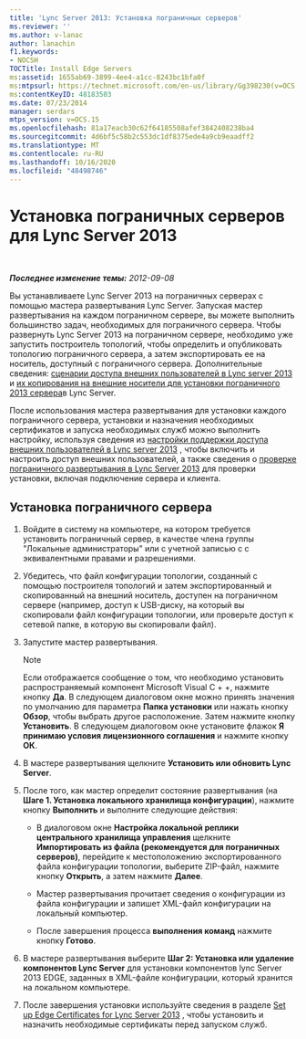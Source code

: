 ```yaml
---
title: 'Lync Server 2013: Установка пограничных серверов'
ms.reviewer: ''
ms.author: v-lanac
author: lanachin
f1.keywords:
- NOCSH
TOCTitle: Install Edge Servers
ms:assetid: 1655ab69-3899-4ee4-a1cc-8243bc1bfa0f
ms:mtpsurl: https://technet.microsoft.com/en-us/library/Gg398230(v=OCS.15)
ms:contentKeyID: 48183503
ms.date: 07/23/2014
manager: serdars
mtps_version: v=OCS.15
ms.openlocfilehash: 81a17eacb30c62f64185508afef3842408238ba4
ms.sourcegitcommit: 4d6bf5c58b2c553dc1df8375ede4a9cb9eaadff2
ms.translationtype: MT
ms.contentlocale: ru-RU
ms.lasthandoff: 10/16/2020
ms.locfileid: "48498746"
---
```

# <a name="install-edge-servers-for-lync-server-2013"></a>Установка пограничных серверов для Lync Server 2013

<div data-xmlns="http://www.w3.org/1999/xhtml">

<div class="topic" data-xmlns="http://www.w3.org/1999/xhtml" data-msxsl="urn:schemas-microsoft-com:xslt" data-cs="https://msdn.microsoft.com/">

<div data-asp="https://msdn2.microsoft.com/asp">



</div>

<div id="mainSection">

<div id="mainBody">

<span> </span>

_**Последнее изменение темы:** 2012-09-08_

Вы устанавливаете Lync Server 2013 на пограничных серверах с помощью мастера развертывания Lync Server. Запуская мастер развертывания на каждом пограничном сервере, вы можете выполнить большинство задач, необходимых для пограничного сервера. Чтобы развернуть Lync Server 2013 на пограничном сервере, необходимо уже запустить построитель топологий, чтобы определить и опубликовать топологию пограничного сервера, а затем экспортировать ее на носитель, доступный с пограничного сервера. Дополнительные сведения: [сценарии доступа внешних пользователей в Lync server 2013](lync-server-2013-scenarios-for-external-user-access.md) и [их копирования на внешние носители для установки пограничного 2013 сервера](lync-server-2013-export-your-topology-and-copy-it-to-external-media-for-edge-installation.md)в Lync Server.

После использования мастера развертывания для установки каждого пограничного сервера, установки и назначения необходимых сертификатов и запуска необходимых служб можно выполнить настройку, используя сведения из [настройки поддержки доступа внешних пользователей в Lync server 2013](lync-server-2013-configuring-support-for-external-user-access.md) , чтобы включить и настроить доступ внешних пользователей, а также сведения о [проверке пограничного развертывания в Lync Server 2013](lync-server-2013-verifying-your-edge-deployment.md) для проверки установки, включая подключение сервера и клиента.

<div>

## <a name="to-install-an-edge-server"></a>Установка пограничного сервера

1.  Войдите в систему на компьютере, на котором требуется установить пограничный сервер, в качестве члена группы "Локальные администраторы" или с учетной записью с с эквивалентными правами и разрешениями.

2.  Убедитесь, что файл конфигурации топологии, созданный с помощью построителя топологий и затем экспортированный и скопированный на внешний носитель, доступен на пограничном сервере (например, доступ к USB-диску, на который вы скопировали файл конфигурации топологии, или проверьте доступ к сетевой папке, в которую вы скопировали файл).

3.  Запустите мастер развертывания.
    
    <div>
    

    > [!NOTE]  
    > Если отображается сообщение о том, что необходимо установить распространяемый компонент Microsoft Visual C + +, нажмите кнопку <STRONG>Да</STRONG>. В следующем диалоговом окне можно принять значения по умолчанию для параметра <STRONG>Папка установки</STRONG> или нажать кнопку <STRONG>Обзор</STRONG>, чтобы выбрать другое расположение. Затем нажмите кнопку <STRONG>Установить</STRONG>. В следующем диалоговом окне установите флажок <STRONG>Я принимаю условия лицензионного соглашения</STRONG> и нажмите кнопку <STRONG>ОК</STRONG>.

    
    </div>

4.  В мастере развертывания щелкните **Установить или обновить Lync Server**.

5.  После того, как мастер определит состояние развертывания (на **Шаге 1. Установка локального хранилища конфигурации**), нажмите кнопку **Выполнить** и выполните следующие действия:
    
      - В диалоговом окне **Настройка локальной реплики центрального хранилища управления** щелкните **Импортировать из файла (рекомендуется для пограничных серверов)**, перейдите к местоположению экспортированного файла конфигурации топологии, выберите ZIP-файл, нажмите кнопку **Открыть**, а затем нажмите **Далее**.
    
      - Мастер развертывания прочитает сведения о конфигурации из файла конфигурации и запишет XML-файл конфигурации на локальный компьютер.
    
      - После завершения процесса **выполнения команд** нажмите кнопку **Готово**.

6.  В мастере развертывания выберите **Шаг 2: Установка или удаление компонентов Lync Server** для установки компонентов lync Server 2013 EDGE, заданных в XML-файле конфигурации, который хранится на локальном компьютере.

7.  После завершения установки используйте сведения в разделе [Set up Edge Certificates for Lync Server 2013](lync-server-2013-set-up-edge-certificates.md) , чтобы установить и назначить необходимые сертификаты перед запуском служб.

</div>

</div>

<span> </span>

</div>

</div>

</div>

